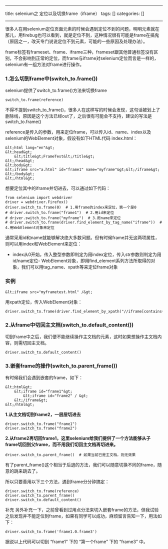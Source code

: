 
--- 
title:  selenium之 定位以及切换frame（iframe） 
tags: []
categories: [] 

---
很多人在用selenium定位页面元素的时候会遇到定位不到的问题，明明元素就在那儿，用firebug也可以看到，就是定位不到，这种情况很有可能是frame在搞鬼（原因之一，改天专门说说定位不到元素，可能的一些原因及处理办法）。

frame标签有frameset、frame、iframe三种，frameset跟其他普通标签没有区别，不会影响到正常的定位，而frame与iframe对selenium定位而言是一样的，selenium有一组方法对frame进行操作。

### 1.怎么切到frame中(switch_to.frame())

selenium提供了switch_to.frame()方法来切换frame

```
switch_to.frame(reference)

```

不得不提到switch_to_frame()，很多人在这样写的时候会发现，这句话被划上了删除线，原因是这个方法已经out了，之后很有可能会不支持，建议的写法是switch_to.frame()

reference是传入的参数，用来定位frame，可以传入id、name、index以及selenium的WebElement对象，假设有如下HTML代码 index.html：

```
&lt;html lang="en"&gt;
&lt;head&gt;
    &lt;title&gt;FrameTest&lt;/title&gt;
&lt;/head&gt;
&lt;body&gt;
&lt;iframe src="a.html" id="frame1" name="myframe"&gt;&lt;/iframe&gt;
&lt;/body&gt;
&lt;/html&gt;

```

想要定位其中的iframe并切进去，可以通过如下代码：

```
from selenium import webdriver
driver = webdriver.Firefox()
driver.switch_to.frame(0)  # 1.用frame的index来定位，第一个是0
# driver.switch_to.frame("frame1")  # 2.用id来定位
# driver.switch_to.frame("myframe")  # 3.用name来定位
# driver.switch_to.frame(driver.find_element_by_tag_name("iframe"))  # 4.用WebElement对象来定位

```

通常采用id和name就能够解决绝大多数问题。但有时候frame并无这两项属性，则可以用index和WebElement来定位：
- index从0开始，传入整型参数即判定为用index定位，传入str参数则判定为用id/name定位- WebElement对象，即用find_element系列方法所取得的对象，我们可以用tag_name、xpath等来定位frame对象
### 实例

```
&lt;iframe src="myframetest.html" /&gt;

```

用xpath定位，传入WebElement对象：

```
driver.switch_to.frame(driver.find_element_by_xpath("//iframe[contains(@src,'myframe')]"))

```

### 2.从frame中切回主文档(switch_to.default_content())

切到frame中之后，我们便不能继续操作主文档的元素，这时如果想操作主文档内容，则需切回主文档。

```
driver.switch_to.default_content()

```

### 3.嵌套frame的操作(switch_to.parent_frame())

有时候我们会遇到嵌套的frame，如下：

```
&lt;html&gt;
    &lt;iframe id="frame1"&gt;
        &lt;iframe id="frame2" / &gt;
    &lt;/iframe&gt;
&lt;/html&gt;

```

**1.从主文档切到frame2，一层层切进去**

```
driver.switch_to.frame("frame1")
driver.switch_to.frame("frame2")

```

**2.从frame2再切回frame1，这里selenium给我们提供了一个方法能够从子frame切回到父frame，而不用我们切回主文档再切进来。**

```
driver.switch_to.parent_frame()  # 如果当前已是主文档，则无效果

```

有了parent_frame()这个相当于后退的方法，我们可以随意切换不同的frame，随意的跳来跳去了。

所以只要善用以下三个方法，遇到frame分分钟搞定：

```
driver.switch_to.frame(reference)
driver.switch_to.parent_frame()
driver.switch_to.default_content()

```

补充 另外补充一下，之前曾看到过用点分法来切入嵌套frame的方法，但我试验之后发现并不能定位到frame，如果有同学可以成功，麻烦留言告知一下，用法如下：

```
driver.switch_to.frame('frame1.0.frame3')

```

据说以上代码可以切到 “frame1” 下的 “第一个frame” 下的 “frame3” 中。

